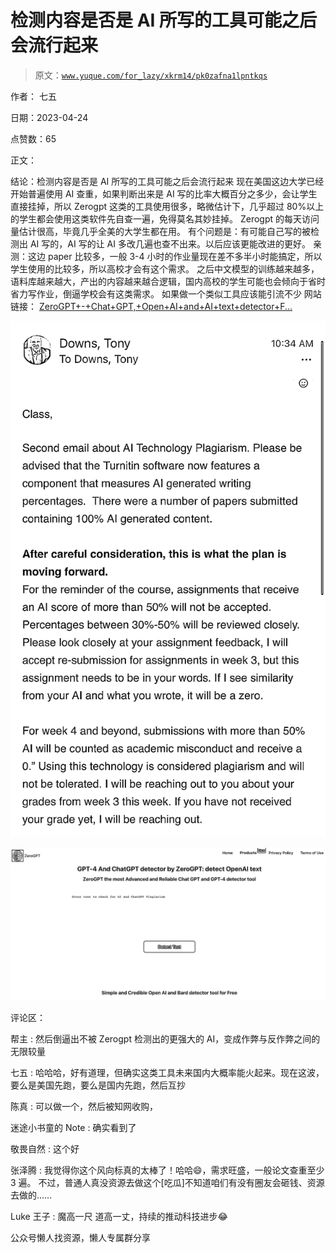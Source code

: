 # 检测内容是否是 AI 所写的工具可能之后会流行起来

> 原文：[`www.yuque.com/for_lazy/xkrm14/pk0zafna1lpntkqs`](https://www.yuque.com/for_lazy/xkrm14/pk0zafna1lpntkqs)



作者： 七五



日期：2023-04-24



点赞数：65



正文：



结论：检测内容是否是 AI 所写的工具可能之后会流行起来 现在美国这边大学已经开始普遍使用 AI 查重，如果判断出来是 AI 写的比率大概百分之多少，会让学生直接挂掉，所以 Zerogpt 这类的工具使用很多，略微估计下，几乎超过 80%以上的学生都会使用这类软件先自查一遍，免得莫名其妙挂掉。 Zerogpt 的每天访问量估计很高，毕竟几乎全美的大学生都在用。 有个问题是：有可能自己写的被检测出 AI 写的，AI 写的让 AI 多改几遍也查不出来。以后应该更能改进的更好。 亲测：这边 paper 比较多，一般 3-4 小时的作业量现在差不多半小时能搞定，所以学生使用的比较多，所以高校才会有这个需求。 之后中文模型的训练越来越多，语料库越来越大，产出的内容越来越合逻辑，国内高校的学生可能也会倾向于省时省力写作业，倒逼学校会有这类需求。 如果做一个类似工具应该能引流不少 网站链接： [ZeroGPT+-+Chat+GPT,+Open+AI+and+AI+text+detector+F...](https://www.zerogpt.com/)



![](img/7478dedf4fa7f78861622a82b600e52d.png)  

![](img/a8a677eaa84d2660844a1cc96772aa8b.png)  

评论区：



帮主 : 然后倒逼出不被 Zerogpt 检测出的更强大的 AI，变成作弊与反作弊之间的无限较量



七五 : 哈哈哈，好有道理，但确实这类工具未来国内大概率能火起来。现在这波，要么是美国先跑，要么是国内先跑，然后互抄



陈真 : 可以做一个，然后被知网收购，



迷途小书童的 Note : 确实看到了



敬畏自然 : 这个好



张泽腾 : 我觉得你这个风向标真的太棒了！哈哈😄，需求旺盛，一般论文查重至少 3 遍。 不过，普通人真没资源去做这个[吃瓜]不知道咱们有没有圈友会砸钱、资源去做的……



Luke 王子 : 魔高一尺 道高一丈，持续的推动科技进步😂



公众号懒人找资源，懒人专属群分享

</ne-p></ne-p>